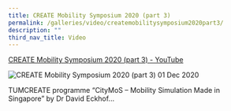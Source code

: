 ```yaml
---
title: CREATE Mobility Symposium 2020 (part 3)
permalink: /galleries/video/createmobilitysymposium2020part3/
description: ""
third_nav_title: Video
---
```

[CREATE Mobility Symposium 2020 (part 3) - YouTube](https://www.youtube.com/embed/EXUWg3vHSSQ?html5=1&rel=0)

![CREATE Mobility Symposium 2020 (part 3)](https://img.youtube.com/vi/EXUWg3vHSSQ/default.jpg)
01 Dec 2020


TUMCREATE programme “CityMoS – Mobility Simulation Made in Singapore” by Dr David Eckhof...